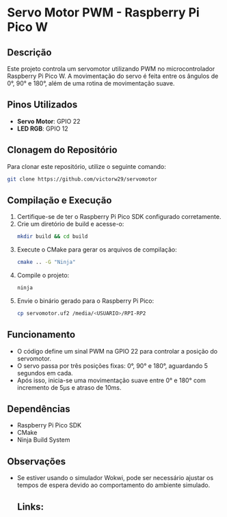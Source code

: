 # Servo Motor PWM - Raspberry Pi Pico W

## Descrição
Este projeto controla um servomotor utilizando PWM no microcontrolador Raspberry Pi Pico W. A movimentação do servo é feita entre os ângulos de 0°, 90° e 180°, além de uma rotina de movimentação suave.

## Pinos Utilizados
- **Servo Motor**: GPIO 22
- **LED RGB**: GPIO 12

## Clonagem do Repositório
Para clonar este repositório, utilize o seguinte comando:
```sh
git clone https://github.com/victorw29/servomotor
```

## Compilação e Execução
1. Certifique-se de ter o Raspberry Pi Pico SDK configurado corretamente.
2. Crie um diretório de build e acesse-o:
   ```sh
   mkdir build && cd build
   ```
3. Execute o CMake para gerar os arquivos de compilação:
   ```sh
   cmake .. -G "Ninja"
   ```
4. Compile o projeto:
   ```sh
   ninja
   ```
5. Envie o binário gerado para o Raspberry Pi Pico:
   ```sh
   cp servomotor.uf2 /media/<USUARIO>/RPI-RP2
   ```

## Funcionamento
- O código define um sinal PWM na GPIO 22 para controlar a posição do servomotor.
- O servo passa por três posições fixas: 0°, 90° e 180°, aguardando 5 segundos em cada.
- Após isso, inicia-se uma movimentação suave entre 0° e 180° com incremento de 5µs e atraso de 10ms.

## Dependências
- Raspberry Pi Pico SDK
- CMake
- Ninja Build System

## Observações
- Se estiver usando o simulador Wokwi, pode ser necessário ajustar os tempos de espera devido ao comportamento do ambiente simulado.

  ## Links:
  
